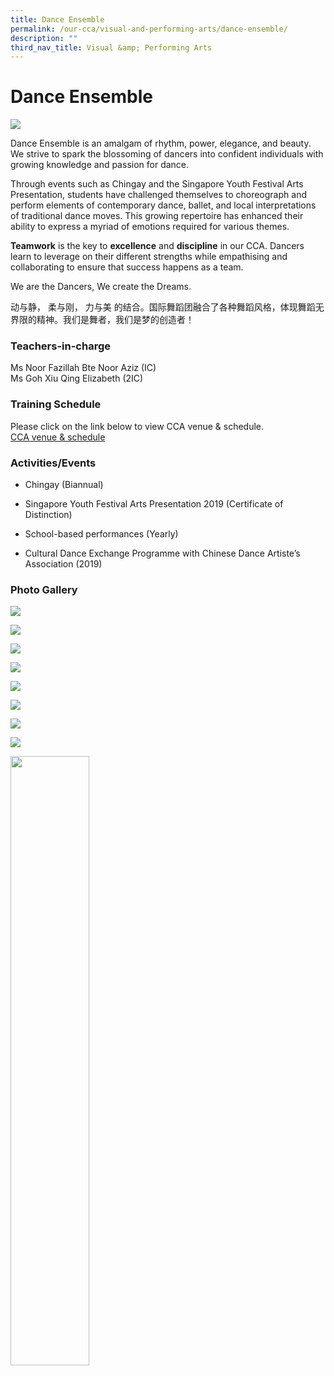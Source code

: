 ```yaml
---
title: Dance Ensemble
permalink: /our-cca/visual-and-performing-arts/dance-ensemble/
description: ""
third_nav_title: Visual &amp; Performing Arts
---
```

# **Dance Ensemble**
![](/images/International%20Dance.jpg)


Dance Ensemble is an amalgam of rhythm, power, elegance, and beauty. We strive to spark the blossoming of dancers into confident individuals with growing knowledge and passion for dance.

Through events such as Chingay and the Singapore Youth Festival Arts Presentation, students have challenged themselves to choreograph and perform elements of contemporary dance, ballet, and local interpretations of traditional dance moves. This growing repertoire has enhanced their ability to express a myriad of emotions required for various themes.&nbsp;

**Teamwork** is the key to **excellence** and **discipline** in our CCA. Dancers learn to leverage on their different strengths while empathising and collaborating to ensure that success happens as a team.

We are the Dancers, We create the Dreams.

动与静， 柔与刚， 力与美 的结合。国际舞蹈团融合了各种舞蹈风格，体现舞蹈无界限的精神。我们是舞者，我们是梦的创造者！

### Teachers-in-charge

Ms Noor Fazillah Bte Noor Aziz (IC)    
Ms Goh Xiu Qing Elizabeth (2IC)    


### Training Schedule

Please click on the link below to view CCA venue &amp; schedule.&nbsp;  
[CCA venue &amp; schedule](/our-cca/cca/cca-venue-schedule/)

### Activities/Events

*   Chingay (Biannual)
    
*   Singapore Youth Festival Arts Presentation 2019 (Certificate of Distinction)
    
*   School-based performances (Yearly)
    
*   Cultural Dance Exchange Programme with Chinese Dance Artiste’s Association (2019)

### Photo Gallery
![](/images/dance%20ensemble.jpg)

![](/images/dance%20ensemble1.jpg)

![](/images/dance%20ensemble2.jpg)

![](/images/dance%20ensemble3.jpg)

![](/images/dance%20ensemble4.jpg)

![](/images/dance%20ensemble5.jpg)

![](/images/dance%20ensemble6.jpg)

![](/images/dance%20ensemble7.jpg)

<img src="/images/pavilion.png" style="width:50%">